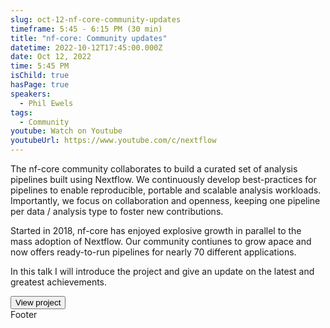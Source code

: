 ```yaml
---
slug: oct-12-nf-core-community-updates
timeframe: 5:45 - 6:15 PM (30 min)
title: "nf-core: Community updates"
datetime: 2022-10-12T17:45:00.000Z
date: Oct 12, 2022
time: 5:45 PM
isChild: true
hasPage: true
speakers:
  - Phil Ewels
tags:
  - Community
youtube: Watch on Youtube
youtubeUrl: https://www.youtube.com/c/nextflow
---
```


The nf-core community collaborates to build a curated set of analysis pipelines built using Nextflow.
We continuously develop best-practices for pipelines to enable reproducible, portable and scalable analysis workloads.
Importantly, we focus on collaboration and openness, keeping one pipeline per data / analysis type to foster new contributions.

Started in 2018, nf-core has enjoyed explosive growth in parallel to the mass adoption of Nextflow.
Our community contiunes to grow apace and now offers ready-to-run pipelines for nearly 70 different applications.

In this talk I will introduce the project and give an update on the latest and greatest achievements.

<div>
  <Button to="https://nf-co.re/" variant="secondary" size="md" arrow>
    View project
  </Button>
</div>
Footer
